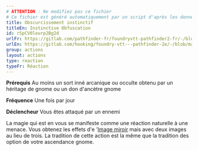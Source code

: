 ```yaml
---
# ATTENTION : Ne modifiez pas ce fichier
# Ce fichier est généré automatiquement par un script d'après les données du module Foundry VTT officiel et de sa traduction
title: Obscurcissement instinctif
titleEn: Instinctive Obfuscation
id: rSpCV0leurp2Bg2d
urlFr: https://gitlab.com/pathfinder-fr/foundryvtt-pathfinder2-fr/-/blob/master/data/actions/rSpCV0leurp2Bg2d.htm
urlEn: https://gitlab.com/hooking/foundry-vtt---pathfinder-2e/-/blob/master/packs/data/actions.db/instinctive-obfuscation.json
group: actions
layout: actions
type: reaction
typeFr: Réaction
---
```

**Prérequis** Au moins un sort inné arcanique ou occulte obtenu par un héritage de gnome ou un don d'ancètre gnome

**Fréquence** Une fois par jour

**Déclencheur** Vous êtes attaqué par un ennemi

La magie qui est en vous se manifeste comme une réaction naturelle à une menace. Vous obtenez les effets d'e '[Image miroir](../spells/image-miroir.md) mais avec deux images au lieu de trois. La tradition de cette action est la même que la tradition des option de votre ascendance gnome.


